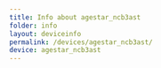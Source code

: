 ```yaml
---
title: Info about agestar_ncb3ast
folder: info
layout: deviceinfo
permalink: /devices/agestar_ncb3ast/
device: agestar_ncb3ast
---
```

